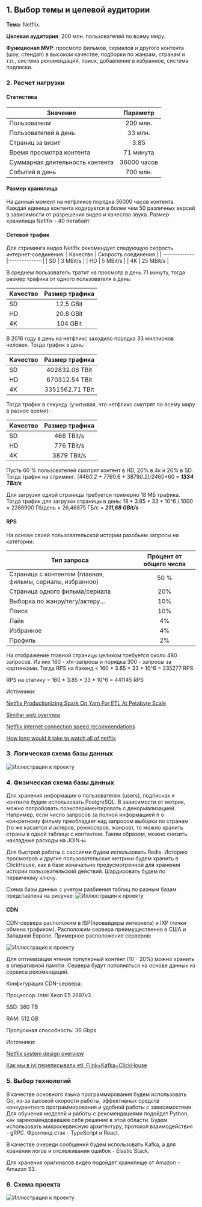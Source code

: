 ## 1. Выбор темы и целевой аудитории
**Тема**: Netflix.

**Целевая аудитория**: 200 млн. пользователей по всему миру.

**Функционал MVP**: просмотр фильмов, сериалов и другого контента (шоу, стендап) в высоком качестве, подборки по жанрам, странам и т.п., система рекомендаций, поиск, добавление в избранное, система подписки.

### 2. Расчет нагрузки

#### Статистика
| Значение       | Параметр |
| ------------- |:-------------:| 
| Пользователи    | 200 млн.|
| Пользователей в день     | 33 млн.      | 
| Страниц за визит  | 3.85 | 
| Время просмотра контента | 71 минута    |
| Суммарная длительность контента | 36000 часов  |
| Событий в день | 700 млн.|

#### Размер хранилища
На данный момент на нетфликсе порядка 36000 часов контента. Каждая единица контента кодируется в более чем 50 различных версий в зависимости от разрешения видео и качества звука. Размер хранилища Netlfix - 40 петабайт.

#### Сетевой трафик
Для стриминга видео Netlfix рекомендует следующую скорость интернет-соединения.
| Качество       | Скорость соединения |
| ------------- |:-------------:| 
| SD     | 3 MBit/s |
| HD      | 5 MBit/s      | 
| 4K | 25 MBit/s    |

В среднем пользователь тратит на просмотр в день 71 минуту, тогда размер трафика от одного пользователя в день:

| Качество       | Размер трафика |
| ------------- |:-------------:| 
| SD     | 12.5 GBit |
| HD      | 20.8 GBit     | 
| 4K | 104 GBit    |

В 2016 году в день на нетфликс заходило порядка 33 миллионов человек. Тогда трафик в день:

| Качество       | Размер трафика |
| ------------- |:-------------:| 
| SD | 402832.06  TBit |
| HD | 670312.54 TBit| 
| 4K | 3351562.71 TBit|

Тогда трафик в секунду (учитывая, что нетфликс смотрят по всему миру в разное время):

| Качество       | Размер трафика |
| ------------- | :-------------: | 
| SD | 466 TBit/s |
| HD | 776 TBit/s| 
| 4K | 3879 TBit/s|

Пусть 60 % пользователей смотрят контент в HD, 20% в 4к и 20% в SD.
Тогда трафик на стриминг: (446*0.2 + 776*0.6 + 3879*0.2)/24*60*60 = ***1334 TBit/s***

Для загрузки одной страницы требуется примерно 18 МБ трафика. 
Тогда трафик для загрузки страницы в день:
18 * 3.85 * 33 * 10^6 / 1000 = 2286900 Гб/день = 26,46875 ГБ/с = ***211,68 GBit/s***

#### RPS
На основе своей пользовательской истории разобьем запросы на категории:

| Тип запроса       | Процент от общего числа |
| ------------- | :-------------: | 
| Страница с контентом (главная, фильмы, сериалы, избранное) | 50 % |
| Страница одного фильма/сериала | 20% |
| Выборка по жанру/тегу/актеру... | 10% |
| Поиск | 10% |
| Лайк | 4% |
| Избранное | 4% |
| Профиль | 2% |


На отображение главной страницы целиком требуется около 480 запросов. Из них 160 - xhr-запросы и порядка 300 - запросы за картинками.
Тогда RPS на бэкенд = 160 * 3.85 * 33 * 10^6 = 235277 RPS

RPS на статику = 160 * 3.85 * 33 * 10^6 = 441145 RPS


Источники:

[Netflix Productionizing Spark On Yarn For ETL At Petabyte Scale](https://youtu.be/TY3_G4SFhGo?t=113)

[Simillar web overview](https://account.similarweb.com/login?returnUrl=https%3A%2F%2Fpro.similarweb.com%2F#/marketing/competitiveanalysis/overview/website-performance/netflix.com/*/643/3m?webSource=Total)

[Netflix internet connection speed recommendations](https://help.netflix.com/en/node/306)

[How long would it take to watch all of netflix](https://www.whats-on-netflix.com/news/how-long-would-it-take-to-watch-all-of-netflix/)




### 3. Логическая схема базы данных
![Иллюстрация к проекту](https://github.com/Moxxx1e/technopark_highload/raw/main/img/netflix_schema_3.png)

### 4. Физическая схема базы данных
Для хранения информации о пользователях (users), подписках и контенте будем использовать PostgreSQL. В зависимости от метрик, можно попробовать поэкспериментировать с денормализацией. Например, если число запросов за полной информацией п о конкретному фильму преобладает над запросом выборки по странам (то же касается и актеров, режиссеров, жанров), то можно хранить страны в одной таблице с контентом. Таким образом, можно снизить накладные расходы на JOIN-ы. 

Для быстрой работы с сессиями будем использовать Redis. Историю просмотров и другие пользовательские метрики будем хранить в ClickHouse, как в базе изначально предусмотренной для хранения истории пользовательский действий. Шардировать будем по первичному ключу. 

Схема базы данных с учетом разбиения таблиц по разным базам представлена на рисунке:
![Иллюстрация к проекту](https://github.com/Moxxx1e/technopark_highload/raw/main/img/phys_db.png)

#### CDN

CDN-сервера расположим в ISP(провайдеры интернета) и IXP (точки обмена трафиком). Расположим сервера преимущественно в США и Западной Европе. Примерное расположение серверов:

![Иллюстрация к проекту](https://github.com/Moxxx1e/technopark_highload/raw/main/img/netflix_cdn_map.jpeg)

Для оптимизации чтения популярный контент (10 - 20%) можно хранить в оперативной памяти. Сервера будут пополняться на основе данных из сервиса рекомендаций.

Конфигурация CDN-сервера:

Процессор: Intel Xeon E5 2697v3

SSD: 360 TB

RAM: 512 GB

Пропускная способность: 36 Gbps



Источники:

[Netflix system design overview](https://medium.com/@narengowda/netflix-system-design-dbec30fede8d)

[Как мы в ivi переписывали etl: Flink+Kafka+ClickHouse](https://habr.com/ru/company/ivi/blog/347408/)

### 5. Выбор технологий
В качестве основного языка программирования будем использовать Go, из-за высокой скорости работы, эффективных средств конкурентного программирования и удобной работы с зависимостями. Для обучения моделей и работы с рекомендациями подойдет Python, как зарекомендовавшее себя решение в этой области. 
Будем использовать микросервисную архитектуру, протокол взаимодействия - gRPC. Фронтенд стэк - TypeScript и React.

В качестве очереди сообщений будем использовать Kafka, а для хранения логов и отслеживания ошибок - Elastic Stack. 

Для хранения оригиналов видео подойдет хранилище от Amazon - Amazon S3.

### 6. Схема проекта
![Иллюстрация к проекту](https://github.com/Moxxx1e/technopark_highload/raw/main/img/netflix_arch_1.png)


